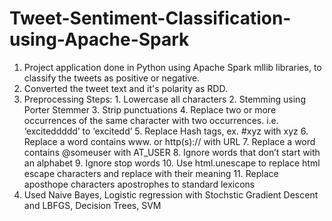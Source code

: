 # Tweet-Sentiment-Classification-using-Apache-Spark

  1. Project application done in Python using Apache Spark mllib libraries, to classify the tweets as positive or negative.
  2. Converted the tweet text and it's polarity as RDD.
  3. Preprocessing Steps:
    1. Lowercase all characters
    2. Stemming using Porter Stemmer
    3. Strip punctuations
    4. Replace two or more occurrences of the same character with two occurrences. i.e. ‘exciteddddd’ to ‘excitedd’
    5. Replace Hash tags, ex. #xyz with xyz
    6. Replace a word contains www. or http(s):// with URL
    7. Replace a word contains @someuser with AT_USER
    8. Ignore words that don’t start with an alphabet
    9. Ignore stop words
    10. Use html.unescape to replace html escape characters and replace with their meaning
    11. Replace aposthope characters apostrophes to standard lexicons 
  4. Used Naive Bayes, Logistic regression with Stochstic Gradient Descent and LBFGS, Decision Trees, SVM 
